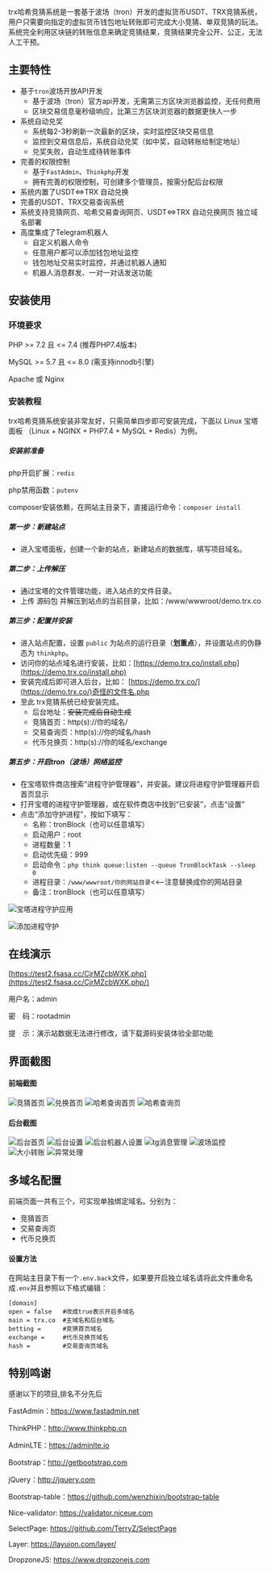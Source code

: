 trx哈希竞猜系统是一套基于波场（tron）开发的虚拟货币USDT、TRX竞猜系统，用户只需要向指定的虚拟货币钱包地址转账即可完成大小竞猜、单双竞猜的玩法。系统完全利用区块链的转账信息来确定竞猜结果，竞猜结果完全公开、公正，无法人工干预。

## 主要特性

* 基于`tron`波场开放API开发
  * 基于波场（tron）官方api开发，无需第三方区块浏览器监控，无任何费用
  * 区块交易信息毫秒级响应，比第三方区块浏览器的数据更快人一步
* 系统自动兑奖
  * 系统每2-3秒刷新一次最新的区块，实时监控区块交易信息
  * 监控到交易信息后，系统自动兑奖（如中奖，自动转账给制定地址）
  * 兑奖失败，自动生成待转账事件
* 完善的权限控制
  * 基于`FastAdmin`、`Thinkphp`开发
  * 拥有完善的权限控制，可创建多个管理员，按需分配后台权限
* 系统内置了USDT<=>TRX 自动兑换
* 完善的USDT、TRX交易查询系统
* 系统支持竞猜网页、哈希交易查询网页、USDT<=>TRX 自动兑换网页 独立域名部署
* 高度集成了Telegram机器人
  * 自定义机器人命令
  * 任意用户都可以添加钱包地址监控
  * 钱包地址交易实时监控，并通过机器人通知
  * 机器人消息群发、一对一对话发送功能

## 安装使用

### 环境要求

PHP >= 7.2 且 <= 7.4 (推荐PHP7.4版本)

MySQL >= 5.7 且 <= 8.0 (需支持innodb引擎)

Apache 或 Nginx

### 安装教程

trx哈希竞猜系统安装非常友好，只需简单四步即可安装完成，下面以 Linux 宝塔面板 （Linux + NGINX + PHP7.4 + MySQL + Redis）为例。

##### 安装前准备

php开启扩展：`redis`

php禁用函数：`putenv`

composer安装依赖，在网站主目录下，直接运行命令：`composer install`

##### 第一步：新建站点

* 进入宝塔面板，创建一个新的站点，新建站点的数据库，填写项目域名。

##### 第二步：上传解压

- 通过宝塔的文件管理功能，进入站点的文件目录。
- 上传 源码包 并解压到站点的当前目录，比如：/www/wwwroot/demo.trx.co

##### 第三步：配置并安装

* 进入站点配置，设置 `public` 为站点的运行目录（**划重点**），并设置站点的伪静态为 `thinkphp`。
* 访问你的站点域名进行安装，比如：[https://demo.trx.co/install.php](https://demo.trx.co/install.php)
* 安装完成后即可进入后台，比如： [https://demo.trx.co/](https://demo.trx.co/)奇怪的文件名.php
* 至此 trx竞猜系统已经安装完成。
  * 后台地址：~~安装完成后自动生成~~
  * 竞猜首页：http(s)://你的域名/
  * 交易查询页：http(s)://你的域名/hash
  * 代币兑换页：http(s)://你的域名/exchange

##### 第五步：开启tron（波场）网络监控

* 在宝塔软件商店搜索“进程守护管理器”，并安装。建议将进程守护管理器开启首页显示
* 打开宝塔的进程守护管理器，或在软件商店中找到“已安装”，点击“设置”
* 点击“添加守护进程”，按如下填写：
  * 名称：tronBlock（也可以任意填写）
  * 启动用户：root
  * 进程数量：1
  * 启动优先级：999
  * 启动命令：`php think queue:listen --queue TronBlockTask --sleep 0`
  * 进程目录：`/www/wwwroot/你的网站目录`<<--注意替换成你的网站目录
  * 备注：tronBlock（也可以任意填写）

![宝塔进程守护应用](https://raw.githubusercontent.com/tensHugo/img-hugou/master/bt-jincheng-tools.jpg "宝塔进程守护应用")

![添加进程守护](https://raw.githubusercontent.com/tensHugo/img-hugou/master/bt-jinchen-tronBlock.jpg "添加进程守护")

## 在线演示

[https://test2.fsasa.cc/CjrMZcbWXK.php](https://test2.fsasa.cc/CjrMZcbWXK.php/)

用户名：admin

密　码：rootadmin

提　示：演示站数据无法进行修改，请下载源码安装体验全部功能

## 界面截图

#### 前端截图

![竞猜首页](https://raw.githubusercontent.com/tensHugo/img-hugou/master/jingcai-home.jpg "竞猜首页")
![兑换首页](https://raw.githubusercontent.com/tensHugo/img-hugou/master/duihuan-home.jpg "兑换首页")
![哈希查询首页](https://raw.githubusercontent.com/tensHugo/img-hugou/master/hash-hmoe.jpg "哈希查询首页")
![哈希查询页](https://raw.githubusercontent.com/tensHugo/img-hugou/master/hash-chaxun.jpg "哈希查询页")

#### 后台截图

![后台首页](https://raw.githubusercontent.com/tensHugo/img-hugou/master/admin-home.jpg "后台首页")
![后台设置](https://raw.githubusercontent.com/tensHugo/img-hugou/master/admin-config.jpg "后台设置")
![后台机器人设置](https://raw.githubusercontent.com/tensHugo/img-hugou/master/admin-tg-config.jpg "后台机器人设置")
![tg消息管理](https://raw.githubusercontent.com/tensHugo/img-hugou/master/admin-tg-message.jpg "tg消息管理")
![波场监控](https://raw.githubusercontent.com/tensHugo/img-hugou/master/admin-tron-jiankong.jpg "波场监控")
![大小转账](https://raw.githubusercontent.com/tensHugo/img-hugou/master/admin-daxiao-dh.jpg "大小转账")
![异常处理](https://raw.githubusercontent.com/tensHugo/img-hugou/master/admin-zhuanzhang.jpg "异常处理")

## 多域名配置

前端页面一共有三个，可实现单独绑定域名。分别为：

* 竞猜首页
* 交易查询页
* 代币兑换页

#### 设置方法

在网站主目录下有一个`.env.back`文件，如果要开启独立域名请将此文件重命名成`.env`并且参照以下格式编辑：

```
[domain]
open = false   #改成true表示开启多域名
main = trx.co  #主域名和后台域名
betting =      #竞猜首页域名
exchange =     #代币兑换页域名
hash =         #交易查询页域名
```

## 特别鸣谢

感谢以下的项目,排名不分先后

FastAdmin：https://www.fastadmin.net

ThinkPHP：http://www.thinkphp.cn

AdminLTE：https://adminlte.io

Bootstrap：http://getbootstrap.com

jQuery：http://jquery.com

Bootstrap-table：https://github.com/wenzhixin/bootstrap-table

Nice-validator: https://validator.niceue.com

SelectPage: https://github.com/TerryZ/SelectPage

Layer: https://layuion.com/layer/

DropzoneJS: https://www.dropzonejs.com
